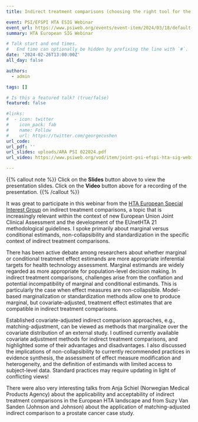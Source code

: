 ```yaml
---
title: Indirect treatment comparisons (choosing the right tool for the job)

event: PSI/EFSPI HTA ESIG Webinar
event_url: https://www.psiweb.org/events/event-item/2024/03/18/default-calendar/joint-psi-efspi-hta-sig-meeting-indirect-treatment-comparisons-choosing-the-right-tool-for-the-job
summary: HTA European SIG Webinar

# Talk start and end times.
#   End time can optionally be hidden by prefixing the line with `#`.
date: '2024-02-26T13:00:00Z'
all_day: false

authors:
  - admin

tags: []

# Is this a featured talk? (true/false)
featured: false

#links:
#  - icon: twitter
#    icon_pack: fab
#    name: Follow
#    url: https://twitter.com/georgecushen
url_code: 
url_pdf: ''
url_slides: uploads/ARA PSI 022024.pdf
url_video: https://www.psiweb.org/vod/item/joint-psi-efspi-hta-sig-webinar-indirect-treatment-comparisons---choosing-the-right-tool-for-the-job-(part-1)

---
```


{{% callout note %}}
Click on the **Slides** button above to view the presentation slides. 
Click on the **Video** button above for a recording of the presentation. 
{{% /callout %}}

It was great to participate in this webinar from the [HTA European Special Interest Group](https://psiweb.org/sigs-special-interest-groups/hta) on indirect treatment comparisons, a topic that is increasingly relevant within the context of new European Union Joint Clinical Assessment and the development of the EUnetHTA 21 methodological guidelines. I spoke primarily about marginal versus conditional estimands, non-collapsibility and standardization in the specific context of indirect treatment comparisons. 

There has been active debate among researchers about whether marginal or conditional treatment effect estimands are more appropriate inferential targets for health technology assessment. Marginal estimands are widely regarded as more appropriate for population-level decision making. In indirect treatment comparisons, challenges arise from the conflation and potential incompatibility of marginal and conditional estimands. This is particularly the case when effect measures are non-collapsible. Model-based marginalization or standardization methods allow one to produce marginal, but covariate-adjusted, treatment effect estimates that are compatible in indirect treatment comparisons.

Established covariate-adjusted indirect comparison approaches, e.g., matching-adjustment, can be viewed as methods that marginalize over the covariate distribution of an external study. I outlined currently available covariate adjustment methods for indirect treatment comparisons, and highlighted some of their advantages and disadvantages. I also discussed the implications of non-collapsibility to currently recommended practices in evidence synthesis, the assessment of effect measure modification and heterogeneity, and the definition of estimands with limited access to subject-level data. Standard practices may require updating in light of conflicting views!

There were also very interesting talks from Anja Schiel (Norwegian Medical Products Agency) about the applicability and acceptability of indirect treatment comparisons in the European HTA landscape and from Suzy Van Sanden (Johnson and Johnson) about the application of matching-adjusted indirect comparison to a prostate cancer case study. 
